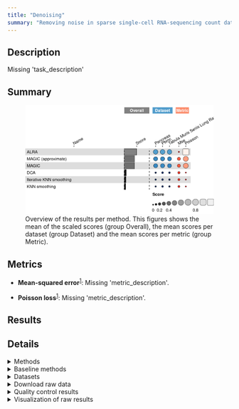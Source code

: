 ```yaml
---
title: "Denoising"
summary: "Removing noise in sparse single-cell RNA-sequencing count data"
---
```


<script src="index_files/libs/htmlwidgets-1.5.4/htmlwidgets.js"></script>
<link href="index_files/libs/datatables-css-0.0.0/datatables-crosstalk.css" rel="stylesheet" />
<script src="index_files/libs/datatables-binding-0.25/datatables.js"></script>
<script src="index_files/libs/jquery-3.6.0/jquery-3.6.0.min.js"></script>
<link href="index_files/libs/dt-core-1.11.3/css/jquery.dataTables.min.css" rel="stylesheet" />
<link href="index_files/libs/dt-core-1.11.3/css/jquery.dataTables.extra.css" rel="stylesheet" />
<script src="index_files/libs/dt-core-1.11.3/js/jquery.dataTables.min.js"></script>
<link href="index_files/libs/dt-ext-select-1.11.3/css/select.dataTables.min.css" rel="stylesheet" />
<script src="index_files/libs/dt-ext-select-1.11.3/js/dataTables.select.min.js"></script>
<link href="index_files/libs/dt-ext-searchpanes-1.11.3/css/searchPanes.dataTables.min.css" rel="stylesheet" />
<script src="index_files/libs/dt-ext-searchpanes-1.11.3/js/dataTables.searchPanes.min.js"></script>
<script src="index_files/libs/jszip-1.11.3/jszip.min.js"></script>
<link href="index_files/libs/dt-ext-buttons-1.11.3/css/buttons.dataTables.min.css" rel="stylesheet" />
<script src="index_files/libs/dt-ext-buttons-1.11.3/js/dataTables.buttons.min.js"></script>
<script src="index_files/libs/dt-ext-buttons-1.11.3/js/buttons.html5.min.js"></script>
<script src="index_files/libs/dt-ext-buttons-1.11.3/js/buttons.colVis.min.js"></script>
<script src="index_files/libs/dt-ext-buttons-1.11.3/js/buttons.print.min.js"></script>
<link href="index_files/libs/dt-ext-responsive-1.11.3/css/responsive.dataTables.min.css" rel="stylesheet" />
<script src="index_files/libs/dt-ext-responsive-1.11.3/js/dataTables.responsive.min.js"></script>
<link href="index_files/libs/crosstalk-1.2.0/css/crosstalk.min.css" rel="stylesheet" />
<script src="index_files/libs/crosstalk-1.2.0/js/crosstalk.min.js"></script>
<script src="index_files/libs/kePrint-0.0.1/kePrint.js"></script>
<link href="index_files/libs/lightable-0.0.1/lightable.css" rel="stylesheet" />


## Description

Missing 'task_description'

## Summary

<figure>
<img src="index.markdown_strict_files/figure-markdown_strict/summary-1.png" width="691" alt="Overview of the results per method. This figures shows the mean of the scaled scores (group Overall), the mean scores per dataset (group Dataset) and the mean scores per metric (group Metric)." />
<figcaption aria-hidden="true">Overview of the results per method. This figures shows the mean of the scaled scores (group Overall), the mean scores per dataset (group Dataset) and the mean scores per metric (group Metric).</figcaption>
</figure>

## Metrics

-   **Mean-squared error**<sup><a href="/bibliography#batson2019molecular" target="_blank">1</a></sup>: Missing 'metric_description'.

<!-- -->

-   **Poisson loss**<sup><a href="/bibliography#batson2019molecular" target="_blank">1</a></sup>: Missing 'metric_description'.

## Results

<div id="htmlwidget-a897363bd143308945aa" style="width:100%;height:auto;" class="datatables html-widget"></div>
<script type="application/json" data-for="htmlwidget-a897363bd143308945aa">{"x":{"filter":"none","vertical":false,"extensions":["Select","SearchPanes","Buttons","Responsive"],"caption":"<caption>Results table of the scores per method, dataset and metric (after scaling). Use the filters to make a custom subselection of methods and datasets. The \"Overall mean\" dataset is the mean value across all datasets.<\/caption>","data":[["ALRA <sup><a href=\"/bibliography#linderman2018zero\" target=\"_blank\">2<\/a><\/sup>","ALRA <sup><a href=\"/bibliography#linderman2018zero\" target=\"_blank\">2<\/a><\/sup>","ALRA <sup><a href=\"/bibliography#linderman2018zero\" target=\"_blank\">2<\/a><\/sup>","ALRA <sup><a href=\"/bibliography#linderman2018zero\" target=\"_blank\">2<\/a><\/sup>","MAGIC (approximate) <sup><a href=\"/bibliography#https://doi.org/10.1016/j.cell.2018.05.061\" target=\"_blank\">3<\/a><\/sup>","MAGIC <sup><a href=\"/bibliography#https://doi.org/10.1016/j.cell.2018.05.061\" target=\"_blank\">3<\/a><\/sup>","MAGIC (approximate) <sup><a href=\"/bibliography#https://doi.org/10.1016/j.cell.2018.05.061\" target=\"_blank\">3<\/a><\/sup>","MAGIC <sup><a href=\"/bibliography#https://doi.org/10.1016/j.cell.2018.05.061\" target=\"_blank\">3<\/a><\/sup>","MAGIC (approximate) <sup><a href=\"/bibliography#https://doi.org/10.1016/j.cell.2018.05.061\" target=\"_blank\">3<\/a><\/sup>","MAGIC <sup><a href=\"/bibliography#https://doi.org/10.1016/j.cell.2018.05.061\" target=\"_blank\">3<\/a><\/sup>","MAGIC (approximate) <sup><a href=\"/bibliography#https://doi.org/10.1016/j.cell.2018.05.061\" target=\"_blank\">3<\/a><\/sup>","MAGIC <sup><a href=\"/bibliography#https://doi.org/10.1016/j.cell.2018.05.061\" target=\"_blank\">3<\/a><\/sup>","DCA <sup><a href=\"/bibliography#https://www.nature.com/articles/s41467-018-07931-2\" target=\"_blank\">4<\/a><\/sup>","KNN smoothing <sup><a href=\"/bibliography#openproblems\" target=\"_blank\">5<\/a><\/sup>","DCA <sup><a href=\"/bibliography#https://www.nature.com/articles/s41467-018-07931-2\" target=\"_blank\">4<\/a><\/sup>","DCA <sup><a href=\"/bibliography#https://www.nature.com/articles/s41467-018-07931-2\" target=\"_blank\">4<\/a><\/sup>","KNN smoothing <sup><a href=\"/bibliography#openproblems\" target=\"_blank\">5<\/a><\/sup>","KNN smoothing <sup><a href=\"/bibliography#openproblems\" target=\"_blank\">5<\/a><\/sup>","DCA <sup><a href=\"/bibliography#https://www.nature.com/articles/s41467-018-07931-2\" target=\"_blank\">4<\/a><\/sup>","KNN smoothing <sup><a href=\"/bibliography#openproblems\" target=\"_blank\">5<\/a><\/sup>","Iterative KNN smoothing <sup><a href=\"/bibliography#wagner2018knearest\" target=\"_blank\">6<\/a><\/sup>","Iterative KNN smoothing <sup><a href=\"/bibliography#wagner2018knearest\" target=\"_blank\">6<\/a><\/sup>","Iterative KNN smoothing <sup><a href=\"/bibliography#wagner2018knearest\" target=\"_blank\">6<\/a><\/sup>","Iterative KNN smoothing <sup><a href=\"/bibliography#wagner2018knearest\" target=\"_blank\">6<\/a><\/sup>"],["1k Peripheral blood mononuclear cells <sup><a href=\"/bibliography#10x2018pbmc\" target=\"_blank\">7<\/a><\/sup>","Overall mean","Pancreas (inDrop) <sup><a href=\"/bibliography#luecken2022benchmarking\" target=\"_blank\">8<\/a><\/sup>","Tabula Muris Senis Lung <sup><a href=\"/bibliography#tabula2020single\" target=\"_blank\">9<\/a><\/sup>","1k Peripheral blood mononuclear cells <sup><a href=\"/bibliography#10x2018pbmc\" target=\"_blank\">7<\/a><\/sup>","1k Peripheral blood mononuclear cells <sup><a href=\"/bibliography#10x2018pbmc\" target=\"_blank\">7<\/a><\/sup>","Pancreas (inDrop) <sup><a href=\"/bibliography#luecken2022benchmarking\" target=\"_blank\">8<\/a><\/sup>","Pancreas (inDrop) <sup><a href=\"/bibliography#luecken2022benchmarking\" target=\"_blank\">8<\/a><\/sup>","Overall mean","Overall mean","Tabula Muris Senis Lung <sup><a href=\"/bibliography#tabula2020single\" target=\"_blank\">9<\/a><\/sup>","Tabula Muris Senis Lung <sup><a href=\"/bibliography#tabula2020single\" target=\"_blank\">9<\/a><\/sup>","1k Peripheral blood mononuclear cells <sup><a href=\"/bibliography#10x2018pbmc\" target=\"_blank\">7<\/a><\/sup>","1k Peripheral blood mononuclear cells <sup><a href=\"/bibliography#10x2018pbmc\" target=\"_blank\">7<\/a><\/sup>","Tabula Muris Senis Lung <sup><a href=\"/bibliography#tabula2020single\" target=\"_blank\">9<\/a><\/sup>","Overall mean","Tabula Muris Senis Lung <sup><a href=\"/bibliography#tabula2020single\" target=\"_blank\">9<\/a><\/sup>","Overall mean","Pancreas (inDrop) <sup><a href=\"/bibliography#luecken2022benchmarking\" target=\"_blank\">8<\/a><\/sup>","Pancreas (inDrop) <sup><a href=\"/bibliography#luecken2022benchmarking\" target=\"_blank\">8<\/a><\/sup>","1k Peripheral blood mononuclear cells <sup><a href=\"/bibliography#10x2018pbmc\" target=\"_blank\">7<\/a><\/sup>","Tabula Muris Senis Lung <sup><a href=\"/bibliography#tabula2020single\" target=\"_blank\">9<\/a><\/sup>","Overall mean","Pancreas (inDrop) <sup><a href=\"/bibliography#luecken2022benchmarking\" target=\"_blank\">8<\/a><\/sup>"],[0.501363973563934,0.484760180546059,0.481765057016442,0.471151511057799,0.423398272165919,0.422343820701091,0.416198003714486,0.414839849650972,0.413539971014164,0.411741162878811,0.401023637162087,0.398039818284369,0.0800425088283952,0.0662707289151282,0.0627714825559103,0.0532909734019813,0.0493447398994811,0.0388499753711862,0.0170589288216383,0.000934457298949309,-4.60364459095676,-4.73169540563172,-4.81302798622217,-5.10374396207803],[0.0262419739615141,-0.00907527426962888,-0.012315382233739,-0.0411524145366617,0.304248727960455,0.303805069617678,0.2389887126279,0.239203260151013,0.280182064485013,0.279685469339885,0.297308752866686,0.296048078250963,0.196793954023976,0.161271320658182,0.173166780463236,0.161684424427903,0.12903510383671,0.124028649400453,0.115092538796496,0.0817795237064677,0.174265173801735,0.13822168432963,0.134437999956578,0.0908271417383699],[0.976485973166353,0.978595635361746,0.975845496266624,0.98345543665226,0.542547816371383,0.540882571784504,0.593407294801071,0.59047643915093,0.546897877543315,0.543796856417737,0.504738521457489,0.500031558317775,-0.0367089363671858,-0.0287298628279258,-0.0476238153514155,-0.0551024776239402,-0.0303456240377475,-0.0463286986580808,-0.0809746811532193,-0.0799106091085691,-9.38155435571526,-9.60161249559307,-9.76049397240092,-10.2983150658944],[329,3809,399,10699,199,199,199,199,299.333333333333,339.333333333333,500,620,249,378,2871,1119.66666666667,500,422,239,388,249,1328,612,259],[98,96.1333333333333,99.4,91,451.8,803.2,480.8,690.3,369.233333333333,544.766666666667,175.1,140.8,995.5,282.1,1944.2,1254.83333333333,168.7,254.2,824.8,311.8,409.2,376.8,585.666666666667,971],[2.44140625,14.8763020833333,3.7109375,38.4765625,0.41845703125,0.417578125,0.52685546875,0.9765625,2.85416666666667,3.13398437467448,7.6171875,8.00781249902344,1.7578125,0.419140625,7.71484375,3.87369791666667,8.00781249902344,2.98164062467448,2.1484375,0.51796875,1.07421875,27.44140625,10.0911458333333,1.7578125]],"container":"<table class=\"stripe compact\">\n  <thead>\n    <tr>\n      <th>Method<\/th>\n      <th>Dataset<\/th>\n      <th>Mean score<\/th>\n      <th>Mean-squared error<\/th>\n      <th>Poisson loss<\/th>\n      <th>Runtime (s)<\/th>\n      <th>CPU (%)<\/th>\n      <th>Memory (GB)<\/th>\n    <\/tr>\n  <\/thead>\n<\/table>","options":{"dom":"Bt","paging":false,"columnDefs":[{"targets":6,"render":"function(data, type, row, meta) {\n    return type !== 'display' ? data : DTWidget.formatRound(data, 0, 3, \",\", \".\", null);\n  }"},{"targets":5,"render":"function(data, type, row, meta) {\n    return type !== 'display' ? data : DTWidget.formatRound(data, 0, 3, \",\", \".\", null);\n  }"},{"targets":7,"render":"function(data, type, row, meta) {\n    return type !== 'display' ? data : DTWidget.formatRound(data, 2, 3, \",\", \".\", null);\n  }"},{"targets":2,"render":"function(data, type, row, meta) {\n    return type !== 'display' ? data : DTWidget.formatRound(data, 2, 3, \",\", \".\", null);\n  }"},{"targets":3,"render":"function(data, type, row, meta) {\n    return type !== 'display' ? data : DTWidget.formatRound(data, 2, 3, \",\", \".\", null);\n  }"},{"targets":4,"render":"function(data, type, row, meta) {\n    return type !== 'display' ? data : DTWidget.formatRound(data, 2, 3, \",\", \".\", null);\n  }"},{"searchPanes":{"show":false},"targets":[2,3,4,5,6,7]},{"searchPanes":{"preSelect":"Overall mean"},"targets":1},{"className":"dt-right","targets":[2,3,4,5,6,7]}],"buttons":["searchPanes","csv","excel"],"language":{"searchPanes":{"collapse":"Filters"}},"order":[],"autoWidth":false,"orderClasses":false,"responsive":true}},"evals":["options.columnDefs.0.render","options.columnDefs.1.render","options.columnDefs.2.render","options.columnDefs.3.render","options.columnDefs.4.render","options.columnDefs.5.render"],"jsHooks":[]}</script>

## Details

<details>
<summary>
Methods
</summary>

-   **ALRA**<sup><a href="/bibliography#linderman2018zero" target="_blank">2</a></sup>: Missing 'method_description'. Links: [Docs](https://github.com/KlugerLab/ALRA).

<!-- -->

-   **DCA**<sup><a href="/bibliography#https://www.nature.com/articles/s41467-018-07931-2" target="_blank">4</a></sup>: Missing 'method_description'. Links: [Docs](https://github.com/theislab/dca).

<!-- -->

-   **KNN smoothing**<sup><a href="/bibliography#openproblems" target="_blank">5</a></sup>: Missing 'method_description'. Links: [Docs](https://github.com/openproblems-bio/openproblems).

<!-- -->

-   **Iterative KNN smoothing**<sup><a href="/bibliography#wagner2018knearest" target="_blank">6</a></sup>: Missing 'method_description'. Links: [Docs](https://github.com/yanailab/knn-smoothing).

<!-- -->

-   **MAGIC**<sup><a href="/bibliography#https://doi.org/10.1016/j.cell.2018.05.061" target="_blank">3</a></sup>: Missing 'method_description'. Links: [Docs](https://github.com/KrishnaswamyLab/MAGIC).

<!-- -->

-   **MAGIC (approximate)**<sup><a href="/bibliography#https://doi.org/10.1016/j.cell.2018.05.061" target="_blank">3</a></sup>: Missing 'method_description'. Links: [Docs](https://github.com/KrishnaswamyLab/MAGIC).

<!-- -->

-   **No denoising**<sup><a href="/bibliography#batson2019molecular" target="_blank">1</a></sup>: Missing 'method_description'. Links: [Docs](https://github.com/czbiohub/molecular-cross-validation).

<!-- -->

-   **Perfect denoising**<sup><a href="/bibliography#batson2019molecular" target="_blank">1</a></sup>: Missing 'method_description'. Links: [Docs](https://github.com/czbiohub/molecular-cross-validation).

</details>
<details>
<summary>
Baseline methods
</summary>

-   **No denoising**: Missing 'method_description'.

<!-- -->

-   **Perfect denoising**: Missing 'method_description'.

</details>
<details>
<summary>
Datasets
</summary>

-   **Pancreas (inDrop)**<sup><a href="/bibliography#luecken2022benchmarking" target="_blank">8</a></sup>: Missing 'dataset_description'.

<!-- -->

-   **1k Peripheral blood mononuclear cells**<sup><a href="/bibliography#10x2018pbmc" target="_blank">7</a></sup>: Missing 'dataset_description'.

<!-- -->

-   **Tabula Muris Senis Lung**<sup><a href="/bibliography#tabula2020single" target="_blank">9</a></sup>: Missing 'dataset_description'.

</details>
<details>
<summary>
Download raw data
</summary>

<a href="data/task_info.json" class="btn btn-secondary">Task info</a>
<a href="data/method_info.json" class="btn btn-secondary">Method info</a>
<a href="data/metric_info.json" class="btn btn-secondary">Metric info</a>
<a href="data/dataset_info.json" class="btn btn-secondary">Dataset info</a>
<a href="data/results.json" class="btn btn-secondary">Results</a>
<a href="data/quality_control.json" class="btn btn-secondary">Quality control</a>

</details>
<details>
<summary>
Quality control results
</summary>
<table class="table lightable-paper" style='margin-left: auto; margin-right: auto; font-family: "Arial Narrow", arial, helvetica, sans-serif; margin-left: auto; margin-right: auto;'>
 <thead>
  <tr>
   <th style="text-align:left;"> Category </th>
   <th style="text-align:left;"> Name </th>
   <th style="text-align:right;"> Value </th>
   <th style="text-align:left;"> Condition </th>
   <th style="text-align:left;"> Severity </th>
  </tr>
 </thead>
<tbody>
  <tr>
   <td style="text-align:left;" data-toggle="tooltip" data-container="body" data-placement="right" title="Method knn_smoothing performs much worse than baselines.
  Task id: denoising
  Method id: knn_smoothing
  Metric id: poisson
  Worst score: -10.298315065894421%
"> Scaling </td>
   <td style="text-align:left;" data-toggle="tooltip" data-container="body" data-placement="right" title="Method knn_smoothing performs much worse than baselines.
  Task id: denoising
  Method id: knn_smoothing
  Metric id: poisson
  Worst score: -10.298315065894421%
"> Worst score knn_smoothing poisson </td>
   <td style="text-align:right;" data-toggle="tooltip" data-container="body" data-placement="right" title="Method knn_smoothing performs much worse than baselines.
  Task id: denoising
  Method id: knn_smoothing
  Metric id: poisson
  Worst score: -10.298315065894421%
"> -10.29832 </td>
   <td style="text-align:left;" data-toggle="tooltip" data-container="body" data-placement="right" title="Method knn_smoothing performs much worse than baselines.
  Task id: denoising
  Method id: knn_smoothing
  Metric id: poisson
  Worst score: -10.298315065894421%
"> worst_score &gt;= -1 </td>
   <td style="text-align:left;color: red !important;" data-toggle="tooltip" data-container="body" data-placement="right" title="Method knn_smoothing performs much worse than baselines.
  Task id: denoising
  Method id: knn_smoothing
  Metric id: poisson
  Worst score: -10.298315065894421%
"> ✗✗✗ </td>
  </tr>
  <tr>
   <td style="text-align:left;" data-toggle="tooltip" data-container="body" data-placement="right" title="Dataset metadata field 'dataset_description' should be defined
  Task id: denoising
  Field: dataset_description
"> Dataset info </td>
   <td style="text-align:left;" data-toggle="tooltip" data-container="body" data-placement="right" title="Dataset metadata field 'dataset_description' should be defined
  Task id: denoising
  Field: dataset_description
"> Pct 'dataset_description' missing </td>
   <td style="text-align:right;" data-toggle="tooltip" data-container="body" data-placement="right" title="Dataset metadata field 'dataset_description' should be defined
  Task id: denoising
  Field: dataset_description
"> 1.00000 </td>
   <td style="text-align:left;" data-toggle="tooltip" data-container="body" data-placement="right" title="Dataset metadata field 'dataset_description' should be defined
  Task id: denoising
  Field: dataset_description
"> percent_missing(dataset_info, field) </td>
   <td style="text-align:left;color: red !important;" data-toggle="tooltip" data-container="body" data-placement="right" title="Dataset metadata field 'dataset_description' should be defined
  Task id: denoising
  Field: dataset_description
"> ✗✗ </td>
  </tr>
  <tr>
   <td style="text-align:left;" data-toggle="tooltip" data-container="body" data-placement="right" title="Method metadata field 'method_description' should be defined
  Task id: denoising
  Field: method_description
"> Method info </td>
   <td style="text-align:left;" data-toggle="tooltip" data-container="body" data-placement="right" title="Method metadata field 'method_description' should be defined
  Task id: denoising
  Field: method_description
"> Pct 'method_description' missing </td>
   <td style="text-align:right;" data-toggle="tooltip" data-container="body" data-placement="right" title="Method metadata field 'method_description' should be defined
  Task id: denoising
  Field: method_description
"> 1.00000 </td>
   <td style="text-align:left;" data-toggle="tooltip" data-container="body" data-placement="right" title="Method metadata field 'method_description' should be defined
  Task id: denoising
  Field: method_description
"> percent_missing(method_info, field) </td>
   <td style="text-align:left;color: red !important;" data-toggle="tooltip" data-container="body" data-placement="right" title="Method metadata field 'method_description' should be defined
  Task id: denoising
  Field: method_description
"> ✗✗ </td>
  </tr>
  <tr>
   <td style="text-align:left;" data-toggle="tooltip" data-container="body" data-placement="right" title="Metric metadata field 'metric_description' should be defined
  Task id: denoising
  Field: metric_description
"> Metric info </td>
   <td style="text-align:left;" data-toggle="tooltip" data-container="body" data-placement="right" title="Metric metadata field 'metric_description' should be defined
  Task id: denoising
  Field: metric_description
"> Pct 'metric_description' missing </td>
   <td style="text-align:right;" data-toggle="tooltip" data-container="body" data-placement="right" title="Metric metadata field 'metric_description' should be defined
  Task id: denoising
  Field: metric_description
"> 1.00000 </td>
   <td style="text-align:left;" data-toggle="tooltip" data-container="body" data-placement="right" title="Metric metadata field 'metric_description' should be defined
  Task id: denoising
  Field: metric_description
"> percent_missing(metric_info, field) </td>
   <td style="text-align:left;color: red !important;" data-toggle="tooltip" data-container="body" data-placement="right" title="Metric metadata field 'metric_description' should be defined
  Task id: denoising
  Field: metric_description
"> ✗✗ </td>
  </tr>
  <tr>
   <td style="text-align:left;" data-toggle="tooltip" data-container="body" data-placement="right" title="Task metadata field 'task_description' should be defined
  Task id: denoising
  Field: task_description
"> Task info </td>
   <td style="text-align:left;" data-toggle="tooltip" data-container="body" data-placement="right" title="Task metadata field 'task_description' should be defined
  Task id: denoising
  Field: task_description
"> Pct 'task_description' missing </td>
   <td style="text-align:right;" data-toggle="tooltip" data-container="body" data-placement="right" title="Task metadata field 'task_description' should be defined
  Task id: denoising
  Field: task_description
"> 1.00000 </td>
   <td style="text-align:left;" data-toggle="tooltip" data-container="body" data-placement="right" title="Task metadata field 'task_description' should be defined
  Task id: denoising
  Field: task_description
"> percent_missing([task_info], field) </td>
   <td style="text-align:left;color: red !important;" data-toggle="tooltip" data-container="body" data-placement="right" title="Task metadata field 'task_description' should be defined
  Task id: denoising
  Field: task_description
"> ✗✗ </td>
  </tr>
</tbody>
</table>

</details>
<details>
<summary>
Visualization of raw results
</summary>

<img src="index.markdown_strict_files/figure-markdown_strict/raw_results-1.png" width="960" />

</details>
